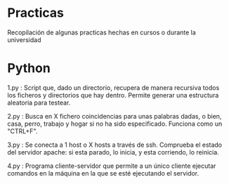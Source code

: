 # Practicas
Recopilación de algunas practicas hechas en cursos o durante la universidad

# Python

1.py : Script que, dado un directorio, recupera de manera recursiva todos los ficheros y directorios que hay dentro. Permite generar una estructura aleatoria para testear.

2.py : Busca en X fichero coincidencias para unas palabras dadas, o bien, casa, perro, trabajo y hogar si no ha sido especificado. Funciona como un "CTRL+F".

3.py : Se conecta a 1 host o X hosts a través de ssh. Comprueba el estado del servidor apache: si esta parado, lo inicia, y esta corriendo, lo reinicia.

4.py : Programa cliente-servidor que permite a un único cliente ejecutar comandos en la máquina en la que se esté ejecutando el servidor.
